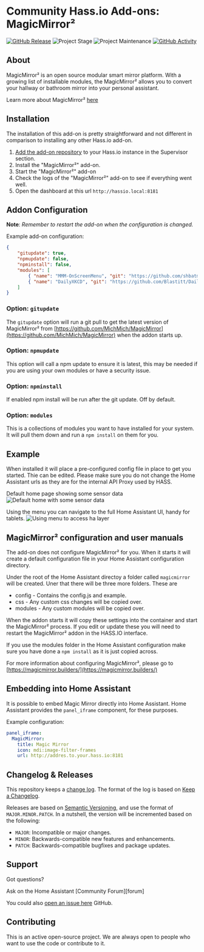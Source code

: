 # Community Hass.io Add-ons: MagicMirror²

[![GitHub Release][releases-shield]][releases]
![Project Stage][project-stage-shield]
![Project Maintenance][maintenance-shield]
[![GitHub Activity][commits-shield]][commits]

## About

MagicMirror² is an open source modular smart mirror platform. With a growing list 
of installable modules, the MagicMirror² allows you to convert your hallway or 
bathroom mirror into your personal assistant. 

Learn more about MagicMirror² [here](https://magicmirror.builders/)

## Installation

The installation of this add-on is pretty straightforward and not different in
comparison to installing any other Hass.io add-on.

1. [Add the add-on repository][repository] to your Hass.io instance in the Supervisor section.
1. Install the "MagicMirror²" add-on.
1. Start the "MagicMirror²" add-on
1. Check the logs of the "MagicMirror²" add-on to see if everything went well.
1. Open the dashboard at this url `http://hassio.local:8181`

## Addon Configuration

**Note**: _Remember to restart the add-on when the configuration is changed._

Example add-on configuration:

```json
{
    "gitupdate": true,
    "npmupdate": false,
    "npminstall": false,
    "modules": [
        { "name": "MMM-OnScreenMenu", "git": "https://github.com/shbatm/MMM-OnScreenMenu" },
        { "name": "DailyXKCD", "git": "https://github.com/Blastitt/DailyXKCD.git" }
    ]
}
```

### Option: `gitupdate`

The `gitupdate` option will run a git pull to get the latest version of MagicMirror² 
from [https://github.com/MichMich/MagicMirror](https://github.com/MichMich/MagicMirror) 
when the addon starts up. 

### Option: `npmupdate`

This option will call a npm update to ensure it is latest, this may be needed
if you are using your own modules or have a security issue. 

### Option: `npminstall`

If enabled npm install will be run after the git update. Off by default.

### Option: `modules`

This is a collections of modules you want to have installed for your system. It
will pull them down and run a `npm install` on them for you. 

## Example

When installed it will place a pre-configured config file in place to get you started. Thie
can be edited. Please make sure you do not change the Home Assistant urls as they are for
the internal API Proxy used by HASS.

Default home page showing some sensor data
![Default home with some sensor data](https://raw.githubusercontent.com/sytone/hassio-addons/master/magic_mirror/mm-home.png)

Using the menu you can navigate to the full Home Assistant UI, handy for tablets.
![Using menu to access ha layer](https://raw.githubusercontent.com/sytone/hassio-addons/master/magic_mirror/mm-ha-menu.png)


## MagicMirror² configuration and user manuals

The add-on does not configure MagicMirror² for you. When it starts it will create
a default configuration file in your Home Assistant configuration directory. 

Under the root of the Home Assistant directoy a folder called `magicmirror` will
be created. Uner that there will be three more folders. These are

* config - Contains the config.js and example. 
* css - Any custom css changes will be copied over. 
* modules - Any custom modules will be copied over.

When the addon starts it will copy these settings into the container and start the 
MagicMirror² process. If you edit or update these you will need to restart the
MagicMirror² addon in the HASS.IO interface.

If you use the modules folder in the Home Assistant configuration make sure you 
have done a `npm install` as it is just copied across. 

For more information about configuring MagicMirror², please go to 
[https://magicmirror.builders/](https://magicmirror.builders/)

## Embedding into Home Assistant

It is possible to embed Magic Mirror directly into Home Assistant.
Home Assistant provides the `panel_iframe` component, for these purposes.

Example configuration:

```yaml
panel_iframe:
  MagicMirror:
    title: Magic Mirror
    icon: mdi:image-filter-frames
    url: http://addres.to.your.hass.io:8181
```

## Changelog & Releases

This repository keeps a [change log](CHANGELOG.md). The format of the log
is based on [Keep a Changelog][keepchangelog].

Releases are based on [Semantic Versioning][semver], and use the format
of ``MAJOR.MINOR.PATCH``. In a nutshell, the version will be incremented
based on the following:

- ``MAJOR``: Incompatible or major changes.
- ``MINOR``: Backwards-compatible new features and enhancements.
- ``PATCH``: Backwards-compatible bugfixes and package updates.

## Support

Got questions?

Ask on the Home Assistant [Community Forum][forum]

You could also [open an issue here][issue] GitHub.

## Contributing

This is an active open-source project. We are always open to people who want to
use the code or contribute to it.

[commits-shield]: https://img.shields.io/github/commit-activity/y/SirUli/sytone-magicmirror-hass-addon.svg
[commits]: https://github.com/sytone/hassio-addons/commits/master
[sytone]: https://github.com/sytone
[home-assistant]: https://home-assistant.io
[issue]: https://github.com/sytone/hassio-addons/issues
[keepchangelog]: http://keepachangelog.com/en/1.0.0/
[license-shield]: https://img.shields.io/github/license/SirUli/sytone-magicmirror-hass-addon.svg
[maintenance-shield]: https://img.shields.io/maintenance/yes/2021.svg
[project-stage-shield]: https://img.shields.io/badge/project%20stage-experimental-yellow.svg
[releases-shield]: https://img.shields.io/github/release/SirUli/sytone-magicmirror-hass-addon.svg
[releases]: https://github.com/SirUli/sytone-magicmirror-hass-addon/releases
[repository]: https://github.com/SirUli/sytone-magicmirror-hass-addon
[semver]: http://semver.org/spec/v2.0.0.htm
